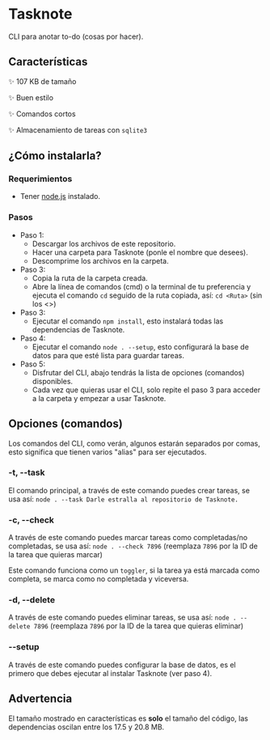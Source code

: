 # Tasknote

CLI para anotar to-do (cosas por hacer).



## Características

:sparkles: 107 KB de tamaño

:sparkles: Buen estilo

:sparkles: Comandos cortos

:sparkles: Almacenamiento de tareas con `sqlite3` 



## ¿Cómo instalarla?

### Requerimientos

- Tener [node.js](https://nodejs.org/) instalado.

### Pasos

- Paso 1:
  - Descargar los archivos de este repositorio.
  - Hacer una carpeta para Tasknote (ponle el nombre que desees).
  - Descomprime los archivos en la carpeta.
- Paso 3:
  - Copia la ruta de la carpeta creada.
  - Abre la línea de comandos (cmd) o la terminal de tu preferencia y ejecuta el comando `cd` seguido de la ruta copiada, así: `cd <Ruta>` (sin los <>)
- Paso 3:
  - Ejecutar el comando `npm install`, esto instalará todas las dependencias de Tasknote.
- Paso 4:
  - Ejecutar el comando `node . --setup`, esto configurará la base de datos para que esté lista para guardar tareas.
- Paso 5:
  - Disfrutar del CLI, abajo tendrás la lista de opciones (comandos) disponibles.
  - Cada vez que quieras usar el CLI, solo repite el paso 3 para acceder a la carpeta y empezar a usar Tasknote.



## Opciones (comandos)

Los comandos del CLI, como verán, algunos estarán separados por comas, esto significa que tienen varios "alias" para ser ejecutados.

### -t, --task

El comando principal, a través de este comando puedes crear tareas, se usa así: `node . --task Darle estralla al repositorio de Tasknote.`

### -c, --check

A través de este comando puedes marcar tareas como completadas/no completadas, se usa así: `node . --check 7896` (reemplaza `7896` por la ID de la tarea que quieras marcar)

Este comando funciona como un `toggler`, si la tarea ya está marcada como completa, se marca como no completada y viceversa.

### -d, --delete

A través de este comando puedes eliminar tareas, se usa así: `node . --delete 7896` (reemplaza `7896` por la ID de la tarea que quieras eliminar)

### --setup

A través de este comando puedes configurar la base de datos, es el primero que debes ejecutar al instalar Tasknote (ver paso 4).



## Advertencia

El tamaño mostrado en características es **solo** el tamaño del código, las dependencias oscilan entre los 17.5 y 20.8 MB.